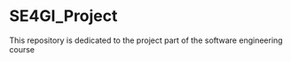# SE4GI_Project
 This repository is dedicated to the project part of the software engineering course
